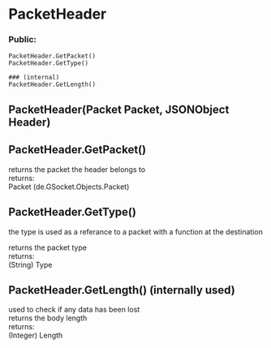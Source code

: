 # PacketHeader  
### Public:  
	PacketHeader.GetPacket()  
	PacketHeader.GetType()  

	### (internal)  
	PacketHeader.GetLength()  

## PacketHeader(Packet Packet, JSONObject Header)  

## PacketHeader.GetPacket()  
returns the packet the header belongs to  
returns:  
	Packet (de.GSocket.Objects.Packet)  

## PacketHeader.GetType()  
the type is used as a referance to a packet with a function at the destination  

returns the packet type  
returns:  
	(String) Type  

## PacketHeader.GetLength() (internally used)  
used to check if any data has been lost  
returns the body length  
returns:  
	(Integer) Length  